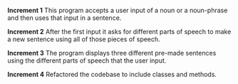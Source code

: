 **Increment 1**
This program accepts a user input of a noun or a noun-phrase and then uses that input in a sentence. 

**Increment 2**
After the first input it asks for different parts of speech to make a new sentence using all of those pieces of speech.

**Increment 3**
The program displays three different pre-made sentences using the different parts of speech that the user input.

**Increment 4**
Refactored the codebase to include classes and methods.
